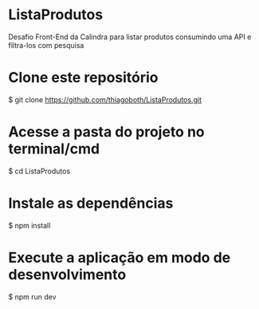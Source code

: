 # ListaProdutos
Desafio Front-End da Calindra para listar produtos consumindo uma API e filtra-los com pesquisa

# Clone este repositório
$ git clone <https://github.com/thiagoboth/ListaProdutos.git>

# Acesse a pasta do projeto no terminal/cmd
$ cd ListaProdutos

# Instale as dependências
$ npm install

# Execute a aplicação em modo de desenvolvimento
$ npm run dev
